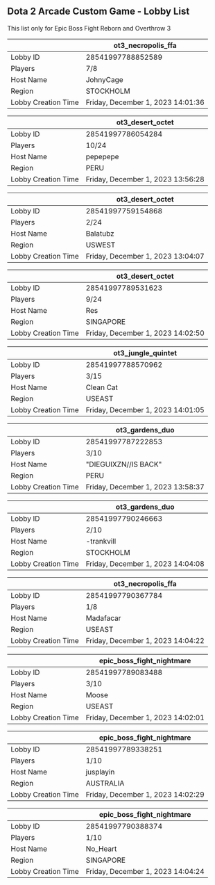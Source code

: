 ## Dota 2 Arcade Custom Game - Lobby List

This list only for Epic Boss Fight Reborn and Overthrow 3

|  | ot3_necropolis_ffa |
| ------ | ------ |
| Lobby ID | 28541997788852589 |
| Players | 7/8 |
| Host Name | JohnyCage |
| Region | STOCKHOLM |
| Lobby Creation Time | Friday, December 1, 2023 14:01:36 |


|  | ot3_desert_octet |
| ------ | ------ |
| Lobby ID | 28541997786054284 |
| Players | 10/24 |
| Host Name | pepepepe |
| Region | PERU |
| Lobby Creation Time | Friday, December 1, 2023 13:56:28 |


|  | ot3_desert_octet |
| ------ | ------ |
| Lobby ID | 28541997759154868 |
| Players | 2/24 |
| Host Name | Balatubz |
| Region | USWEST |
| Lobby Creation Time | Friday, December 1, 2023 13:04:07 |


|  | ot3_desert_octet |
| ------ | ------ |
| Lobby ID | 28541997789531623 |
| Players | 9/24 |
| Host Name | Res |
| Region | SINGAPORE |
| Lobby Creation Time | Friday, December 1, 2023 14:02:50 |


|  | ot3_jungle_quintet |
| ------ | ------ |
| Lobby ID | 28541997788570962 |
| Players | 3/15 |
| Host Name | Clean Cat |
| Region | USEAST |
| Lobby Creation Time | Friday, December 1, 2023 14:01:05 |


|  | ot3_gardens_duo |
| ------ | ------ |
| Lobby ID | 28541997787222853 |
| Players | 3/10 |
| Host Name | "DIEGUIXZN//IS BACK" |
| Region | PERU |
| Lobby Creation Time | Friday, December 1, 2023 13:58:37 |


|  | ot3_gardens_duo |
| ------ | ------ |
| Lobby ID | 28541997790246663 |
| Players | 2/10 |
| Host Name | -⁧⁧trankvill |
| Region | STOCKHOLM |
| Lobby Creation Time | Friday, December 1, 2023 14:04:08 |


|  | ot3_necropolis_ffa |
| ------ | ------ |
| Lobby ID | 28541997790367784 |
| Players | 1/8 |
| Host Name | Madafacar |
| Region | USEAST |
| Lobby Creation Time | Friday, December 1, 2023 14:04:22 |


|  | epic_boss_fight_nightmare |
| ------ | ------ |
| Lobby ID | 28541997789083488 |
| Players | 3/10 |
| Host Name | Moose |
| Region | USEAST |
| Lobby Creation Time | Friday, December 1, 2023 14:02:01 |


|  | epic_boss_fight_nightmare |
| ------ | ------ |
| Lobby ID | 28541997789338251 |
| Players | 1/10 |
| Host Name | jusplayin |
| Region | AUSTRALIA |
| Lobby Creation Time | Friday, December 1, 2023 14:02:29 |


|  | epic_boss_fight_nightmare |
| ------ | ------ |
| Lobby ID | 28541997790388374 |
| Players | 1/10 |
| Host Name | No_Heart |
| Region | SINGAPORE |
| Lobby Creation Time | Friday, December 1, 2023 14:04:24 |


